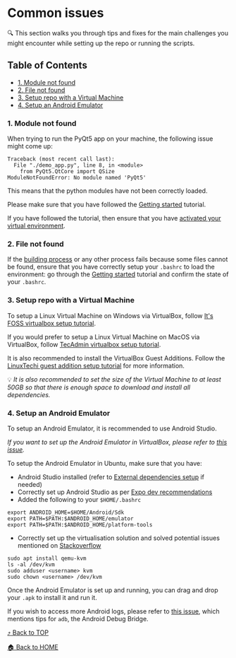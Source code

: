 # Common issues

:mag: This section walks you through tips and fixes for the main challenges you might encounter while setting up the repo or running the scripts.

<a id="toc"></a>
## Table of Contents

* [1. Module not found](#module-not-found)
* [2. File not found](#file-not-found)
* [3. Setup repo with a Virtual Machine](#virtual-machine-setup)
* [4. Setup an Android Emulator](#android-emulator-setup)

<a id="module-not-found"></a>
### 1. Module not found

When trying to run the PyQt5 app on your machine, the following issue might come up:

```
Traceback (most recent call last):
  File "./demo_app.py", line 8, in <module>
    from PyQt5.QtCore import QSize
ModuleNotFoundError: No module named 'PyQt5'
```

This means that the python modules have not been correctly loaded.

Please make sure that you have followed the [Getting started](../../README.md#getting-started) tutorial.

If you have followed the tutorial, then ensure that you have [activated your virtual environment](../../README.md#virtual-environment-activation).

<a id="file-not-found"></a>
### 2. File not found

If the [building process](../../README.md#app-generation) or any other process fails because some files cannot be found, ensure that you have correctly setup your `.bashrc` to load the environment: go through the [Getting started](../../README.md#getting-started) tutorial and confirm the state of your `.bashrc`.

<a id="virtual-machine-setup"></a>
### 3. Setup repo with a Virtual Machine

To setup a Linux Virtual Machine on Windows via VirtualBox, follow [It's FOSS virtualbox setup tutorial](https://itsfoss.com/install-linux-in-virtualbox/).

If you would prefer to setup a Linux Virtual Machine on MacOS via VirtualBox, follow [TecAdmin virtualbox setup tutorial](https://tecadmin.net/how-to-install-virtualbox-on-macos/).

It is also recommended to install the VirtualBox Guest Additions. Follow the [LinuxTechi guest addition setup tutorial](https://www.linuxtechi.com/install-virtualbox-guest-additions-on-ubuntu/) for more information.

:bulb: _It is also recommended to set the size of the Virtual Machine to at least 50GB so that there is enough space to download and install all dependencies._

<a id="android-emulator-setup"></a>
### 4. Setup an Android Emulator

To setup an Android Emulator, it is recommended to use Android Studio.

_If you want to set up the Android Emulator in VirtualBox, please refer to [this issue](https://github.com/achille-martin/pyqt-crom/issues/12)._

To setup the Android Emulator in Ubuntu, make sure that you have:
* Android Studio installed (refer to [External dependencies setup](../../README.md#external-dependency-installation) if needed)
* Correctly set up Android Studio as per [Expo dev recommendations](https://docs.expo.dev/workflow/android-studio-emulator/)
* Added the following to your `$HOME/.bashrc`

```
export ANDROID_HOME=$HOME/Android/Sdk
export PATH=$PATH:$ANDROID_HOME/emulator
export PATH=$PATH:$ANDROID_HOME/platform-tools
```

* Correctly set up the virtualisation solution and solved potential issues mentioned on [Stackoverflow](https://stackoverflow.com/questions/37300811/android-studio-dev-kvm-device-permission-denied)

```
sudo apt install qemu-kvm
ls -al /dev/kvm
sudo adduser <username> kvm
sudo chown <username> /dev/kvm
```

Once the Android Emulator is set up and running, you can drag and drop your `.apk` to install it and run it.

If you wish to access more Android logs, please refer to [this issue](https://github.com/achille-martin/pyqt-crom/issues/12), which mentions tips for `adb`, the Android Debug Bridge.

[:arrow_heading_up: Back to TOP](#toc)

[:house: Back to HOME](../../README.md)
